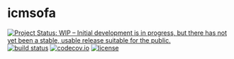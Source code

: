 # icmsofa

[![Project Status: WIP – Initial development is in progress, but there has not yet been a stable, usable release suitable for the public.](http://www.repostatus.org/badges/latest/wip.svg)](http://www.repostatus.org/#wip)
[![build status](https://travis-ci.org/sgibb/icmsofa.svg?branch=master)](https://travis-ci.org/sgibb/icmsofa?branch=master)
[![codecov.io](https://img.shields.io/codecov/c/github/sgibb/icmsofa.svg?branch=master)](https://codecov.io/github/sgibb/icmsofa/?branch=master)
[![license](http://img.shields.io/badge/license-GPL%20%28%3E=%203%29-brightgreen.svg?style=flat)](http://www.gnu.org/licenses/gpl-3.0.html)



